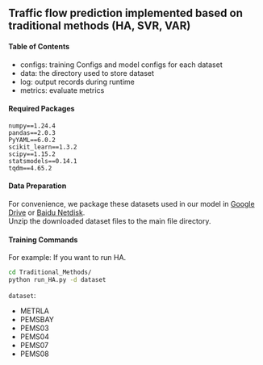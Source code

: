 ## Traffic flow prediction implemented based on traditional methods (HA, SVR, VAR)


#### Table of Contents
* configs: training Configs and model configs for each dataset
* data: the directory used to store dataset
* log: output records during runtime
* metrics: evaluate metrics

#### Required Packages

```
numpy==1.24.4
pandas==2.0.3
PyYAML==6.0.2
scikit_learn==1.3.2
scipy==1.15.2
statsmodels==0.14.1
tqdm==4.65.2
```

#### Data Preparation
For convenience, we package these datasets used in our model in [Google Drive](https://drive.google.com/file/d/1VoZgubahWLNNg7Jn1-WzPdPvc1z4Tf3H/view?usp=drive_link) or [Baidu Netdisk](https://pan.baidu.com/s/1s2psErR6Kjfl-Lxu54Nwcg?pwd=sq66 
).  
Unzip the downloaded dataset files to the main file directory.

#### Training Commands
For example: If you want to run HA.

```bash
cd Traditional_Methods/
python run_HA.py -d dataset
```

`dataset`:
- METRLA
- PEMSBAY
- PEMS03
- PEMS04
- PEMS07
- PEMS08

